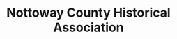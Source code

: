 ---
layout: repo
title: "Nottoway County Historical Association"
id: 16688
permalink: repos/16688/
---